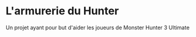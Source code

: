 L'armurerie du Hunter
========================

Un projet ayant pour but d'aider les joueurs de Monster Hunter 3 Ultimate
